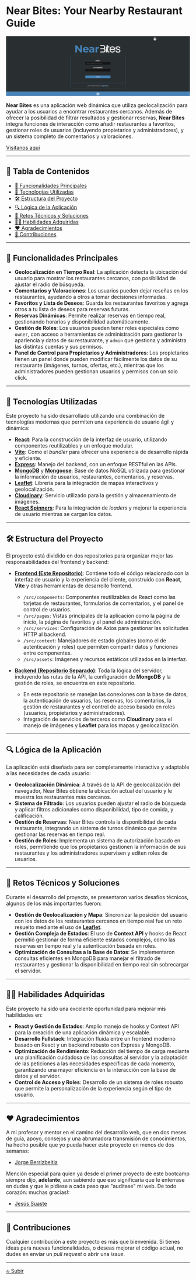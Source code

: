 <a name='inicio'></a>

# Near Bites: Your Nearby Restaurant Guide

![Near Bites Logo](./src/assets/images/cabecera-readme.png)

**Near Bites** es una aplicación web dinámica que utiliza geolocalización para ayudar a los usuarios a encontrar restaurantes cercanos. Además de ofrecer la posibilidad de filtrar resultados y gestionar reservas, **Near Bites** integra funciones de interacción como añadir restaurantes a favoritos, gestionar roles de usuarios (incluyendo propietarios y administradores), y un sistema completo de comentarios y valoraciones.

[Visítanos aquí](https://github.com/as-Solo/Near-Bites)

---

## 📝 Tabla de Contenidos

- [📍 Funcionalidades Principales](#funcionalidades-principales)
- [🚀 Tecnologías Utilizadas](#tecnologías-utilizadas)
- [🛠️ Estructura del Proyecto](#estructura-del-proyecto)
- [🔍 Lógica de la Aplicación](#lógica-de-la-aplicación)
- [🎯 Retos Técnicos y Soluciones](#retos-técnicos-y-soluciones)
- [👨‍💻 Habilidades Adquiridas](#habilidades-adquiridas)
- [❤️ Agradecimientos](#agradecimientos)
- [🤝 Contribuciones](#contribuciones)

---
<a name='funcionalidades-principales'></a>
## 📍 Funcionalidades Principales

- **Geolocalización en Tiempo Real**: La aplicación detecta la ubicación del usuario para mostrar los restaurantes cercanos, con posibilidad de ajustar el radio de búsqueda.
- **Comentarios y Valoraciones**: Los usuarios pueden dejar reseñas en los restaurantes, ayudando a otros a tomar decisiones informadas.
- **Favoritos y Lista de Deseos**: Guarda los restaurantes favoritos y agrega otros a tu lista de deseos para reservas futuras.
- **Reservas Dinámicas**: Permite realizar reservas en tiempo real, gestionando horarios y disponibilidad automáticamente.
- **Gestión de Roles**: Los usuarios pueden tener roles especiales como `owner`, con acceso a herramientas de administración para gestionar la apariencia y datos de su restaurante, y `admin` que gestiona y administra las distintas cuentas y sus permisos.
- **Panel de Control para Propietarios y Administradores**: Los propietarios tienen un panel donde pueden modificar fácilmente los datos de su restaurante (imágenes, turnos, ofertas, etc.), mientras que los administradores pueden gestionan usuarios y permisos con un solo click.

---

<a name='tecnologías-utilizadas'></a>
## 🚀 Tecnologías Utilizadas

Este proyecto ha sido desarrollado utilizando una combinación de tecnologías modernas que permiten una experiencia de usuario ágil y dinámica:

- **[React](https://reactjs.org/)**: Para la construcción de la interfaz de usuario, utilizando componentes reutilizables y un enfoque modular.
- **[Vite](https://vitejs.dev/)**: Como el *bundler* para ofrecer una experiencia de desarrollo rápida y eficiente.
- **[Express](https://expressjs.com/)**: Manejo del backend, con un enfoque RESTful en las APIs.
- **[MongoDB](https://www.mongodb.com/)** y **[Mongoose](https://mongoosejs.com/)**: Base de datos NoSQL utilizada para gestionar la información de usuarios, restaurantes, comentarios, y reservas.
- **[Leaflet](https://leafletjs.com/)**: Librería para la integración de mapas interactivos y geolocalización.
- **[Cloudinary](https://cloudinary.com/)**: Servicio utilizado para la gestión y almacenamiento de imágenes.
- **[React Spinners](https://www.davidhu.io/react-spinners/)**: Para la integración de *loaders* y mejorar la experiencia de usuario mientras se cargan los datos.

---

<a name='estructura-del-proyecto'></a>
## 🛠️ Estructura del Proyecto

El proyecto está dividido en dos repositorios para organizar mejor las responsabilidades del frontend y backend:

- **[Frontend (Este Repositorio)](https://github.com/as-Solo/Near-Bites)**: Contiene todo el código relacionado con la interfaz de usuario y la experiencia del cliente, construido con **React**, **Vite** y otras herramientas de desarrollo frontend.
    - `/src/components`: Componentes reutilizables de React como las tarjetas de restaurantes, formularios de comentarios, y el panel de control de usuarios.
    - `/src/pages`: Vistas principales de la aplicación como la página de inicio, la página de favoritos y el panel de administración.
    - `/src/services`: Configuración de Axios para gestionar las solicitudes HTTP al backend.
    - `/src/context`: Manejadores de estado globales (como el de autenticación y roles) que permiten compartir datos y funciones entre componentes.
    - `/src/assets`: Imágenes y recursos estáticos utilizados en la interfaz.
  
- **[Backend (Repositorio Separado)](https://github.com/as-Solo/Near-Bites-server)**: Toda la lógica del servidor, incluyendo las rutas de la API, la configuración de **MongoDB** y la gestión de roles, se encuentra en este repositorio.
    - En este repositorio se manejan las conexiones con la base de datos, la autenticación de usuarios, las reservas, los comentarios, la gestión de restaurantes y el control de acceso basado en roles (usuarios, propietarios y administradores).
    - Integración de servicios de terceros como **Cloudinary** para el manejo de imágenes y **Leaflet** para los mapas y geolocalización.

---

<a name='lógica-de-la-aplicación'></a>
## 🔍 Lógica de la Aplicación

La aplicación está diseñada para ser completamente interactiva y adaptable a las necesidades de cada usuario:

- **Geolocalización Dinámica**: A través de la API de geolocalización del navegador, Near Bites obtiene la ubicación actual del usuario y le muestra los restaurantes más cercanos.
- **Sistema de Filtrado**: Los usuarios pueden ajustar el radio de búsqueda y aplicar filtros adicionales como disponibilidad, tipo de comida, y calificación.
- **Gestión de Reservas**: Near Bites controla la disponibilidad de cada restaurante, integrando un sistema de turnos dinámico que permite gestionar las reservas en tiempo real.
- **Gestión de Roles**: Implementa un sistema de autorización basado en roles, permitiendo que los propietarios gestionen la información de sus restaurantes y los administradores supervisen y editen roles de usuarios.

---

<a name='retos-técnicos-y-soluciones'></a>
## 🎯 Retos Técnicos y Soluciones

Durante el desarrollo del proyecto, se presentaron varios desafíos técnicos, algunos de los más importantes fueron:

- **Gestión de Geolocalización y Mapa**: Sincronizar la posición del usuario con los datos de los restaurantes cercanos en tiempo real fue un reto resuelto mediante el uso de **[Leaflet](https://leafletjs.com/)**.
- **Gestión Compleja de Estados**: El uso de **Context API** y hooks de React permitió gestionar de forma eficiente estados complejos, como las reservas en tiempo real y la autenticación basada en roles.
- **Optimización de Consultas a la Base de Datos**: Se implementaron consultas eficientes en MongoDB para manejar el filtrado de restaurantes y gestionar la disponibilidad en tiempo real sin sobrecargar el servidor.

---

<a name='habilidades-adquiridas'></a>
## 👨‍💻 Habilidades Adquiridas

Este proyecto ha sido una excelente oportunidad para mejorar mis habilidades en:

- **React y Gestión de Estados**: Amplio manejo de hooks y Context API para la creación de una aplicación dinámica y escalable.
- **Desarrollo Fullstack**: Integración fluida entre un frontend moderno basado en React y un backend robusto con Express y MongoDB.
- **Optimización de Rendimiento**: Reducción del tiempo de carga mediante una planificación cuidadosa de las consultas al servidor y la adaptación de las peticiones a las necesidades específicas de cada momento, garantizando una mayor eficiencia en la interacción con la base de datos y el servidor.
- **Control de Acceso y Roles**: Desarrollo de un sistema de roles robusto que permite la personalización de la experiencia según el tipo de usuario.

---

<a name='agradecimientos'></a>
## ❤️ Agradecimientos

A mi profesor y mentor en el camino del desarrollo web, que en dos meses de guía, apoyo, consejos y una abrumadora transmisión de conocimientos, ha hecho posible que yo pueda hacer este proyecto en menos de dos semanas:
* [Jorge Berrizbeitia](https://github.com/jorgeberrizbeitia)

Mención especial para quien ya desde el primer proyecto de este bootcamp siempre dijo, **adelante**, aun sabiendo que eso significaría que le enterrase en dudas y que le pidiese a cada paso que "auditase" mi web. De todo corazón: muchas gracias!:
* [Jesús Suaste](https://github.com/suastech)

---

<a name='contribuciones'></a>
## 🤝 Contribuciones

Cualquier contribución a este proyecto es más que bienvenida. Si tienes ideas para nuevas funcionalidades, o deseas mejorar el código actual, no dudes en enviar un *pull request* o abrir una *issue*.

---

[🔝 Subir](#inicio)